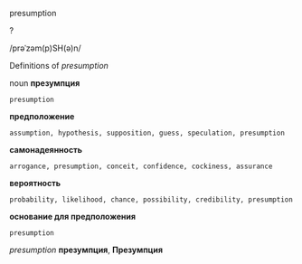 presumption

?

/prəˈzəm(p)SH(ə)n/

Definitions of _presumption_

noun
**презумпция**

    presumption
**предположение**

    assumption, hypothesis, supposition, guess, speculation, presumption
**самонадеянность**

    arrogance, presumption, conceit, confidence, cockiness, assurance
**вероятность**

    probability, likelihood, chance, possibility, credibility, presumption
**основание для предположения**

    presumption

_presumption_
**презумпция**, **Презумпция**